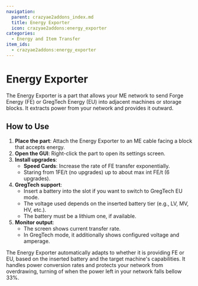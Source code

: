```yaml
---
navigation:
  parent: crazyae2addons_index.md
  title: Energy Exporter
  icon: crazyae2addons:energy_exporter
categories:
  - Energy and Item Transfer
item_ids:
  - crazyae2addons:energy_exporter
---
```


# Energy Exporter

The Energy Exporter is a part that allows your ME network to send Forge Energy (FE)
or GregTech Energy (EU) into adjacent machines or storage blocks. 
It extracts power from your network and provides it outward.

## How to Use

1. **Place the part**: Attach the Energy Exporter to an ME cable facing a block that accepts energy.
2. **Open the GUI**: Right-click the part to open its settings screen.
3. **Install upgrades**:
    - **Speed Cards**: Increase the rate of FE transfer exponentially.
    - Staring from 1FE/t (no upgrades) up to about max int FE/t (6 upgrades).
4. **GregTech support**:
    - Insert a battery into the slot if you want to switch to GregTech EU mode.
    - The voltage used depends on the inserted battery tier (e.g., LV, MV, HV, etc.).
    - The battery must be a lithium one, if available.
5. **Monitor output**:
    - The screen shows current transfer rate.
    - In GregTech mode, it additionally shows configured voltage and amperage.

The Energy Exporter automatically adapts to whether it is providing FE or EU,
based on the inserted battery and the target machine's capabilities. 
It handles power conversion rates and protects your network from overdrawing, 
turning of when the power left in your network falls bellow 33%.